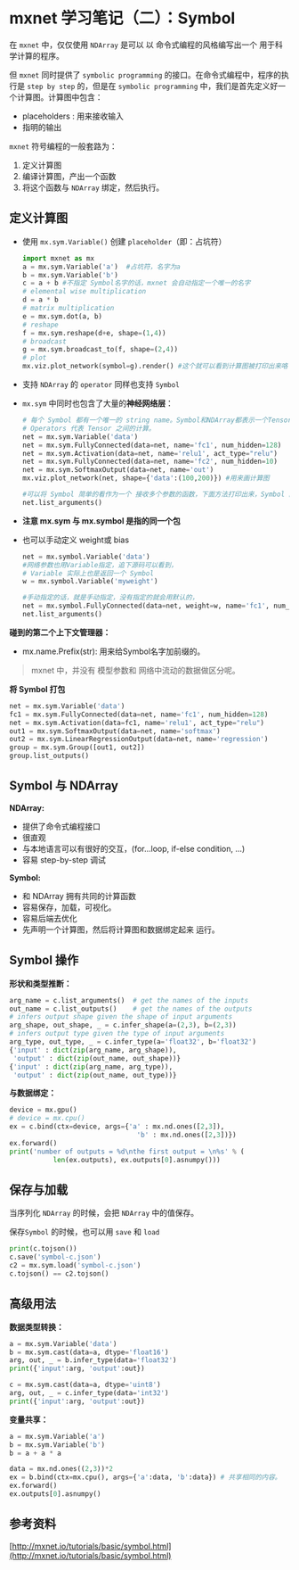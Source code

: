 # mxnet 学习笔记（二）：Symbol

在 `mxnet` 中，仅仅使用 `NDArray` 是可以 以 命令式编程的风格编写出一个 用于科学计算的程序。

但 `mxnet` 同时提供了 `symbolic programming` 的接口。在命令式编程中，程序的执行是 `step by step` 的，但是在 `symbolic programming` 中，我们是首先定义好一个计算图。计算图中包含：

* placeholders : 用来接收输入
* 指明的输出



`mxnet` 符号编程的一般套路为：

1. 定义计算图
2. 编译计算图，产出一个函数
3. 将这个函数与 `NDArray` 绑定，然后执行。



## 定义计算图

* 使用 `mx.sym.Variable()` 创建 `placeholder`（即：占坑符）

  ```python
  import mxnet as mx
  a = mx.sym.Variable('a')  #占坑符，名字为a
  b = mx.sym.Variable('b')
  c = a + b #不指定 Symbol名字的话，mxnet 会自动指定一个唯一的名字
  # elemental wise multiplication
  d = a * b
  # matrix multiplication
  e = mx.sym.dot(a, b)
  # reshape
  f = mx.sym.reshape(d+e, shape=(1,4))
  # broadcast
  g = mx.sym.broadcast_to(f, shape=(2,4))
  # plot
  mx.viz.plot_network(symbol=g).render() #这个就可以看到计算图被打印出来咯
  ```

* 支持 `NDArray` 的 `operator` 同样也支持 `Symbol`

* `mx.sym` 中同时也包含了大量的**神经网络层**：

  ```python
  # 每个 Symbol 都有一个唯一的 string name。Symbol和NDArray都表示一个Tensor
  # Operators 代表 Tensor 之间的计算。
  net = mx.sym.Variable('data')
  net = mx.sym.FullyConnected(data=net, name='fc1', num_hidden=128)
  net = mx.sym.Activation(data=net, name='relu1', act_type="relu")
  net = mx.sym.FullyConnected(data=net, name='fc2', num_hidden=10)
  net = mx.sym.SoftmaxOutput(data=net, name='out')
  mx.viz.plot_network(net, shape={'data':(100,200)}) #用来画计算图

  #可以将 Symbol 简单的看作为一个 接收多个参数的函数，下面方法打印出来，Symbol 的参数
  net.list_arguments() 
  ```

* **注意 mx.sym 与 mx.symbol 是指的同一个包**

* 也可以手动定义 weight或  bias

  ```python
  net = mx.symbol.Variable('data')
  #网络参数也用Variable指定，追下源码可以看到，
  # Variable 实际上也是返回一个 Symbol
  w = mx.symbol.Variable('myweight') 

  #手动指定的话，就是手动指定，没有指定的就会用默认的，
  net = mx.symbol.FullyConnected(data=net, weight=w, name='fc1', num_hidden=128)
  net.list_arguments()
  ```



**碰到的第二个上下文管理器：**

* mx.name.Prefix(str): 用来给Symbol名字加前缀的。





> mxnet 中，并没有 模型参数和 网络中流动的数据做区分呢。



**将 Symbol 打包**

```python
net = mx.sym.Variable('data')
fc1 = mx.sym.FullyConnected(data=net, name='fc1', num_hidden=128)
net = mx.sym.Activation(data=fc1, name='relu1', act_type="relu")
out1 = mx.sym.SoftmaxOutput(data=net, name='softmax')
out2 = mx.sym.LinearRegressionOutput(data=net, name='regression')
group = mx.sym.Group([out1, out2])
group.list_outputs()
```



## Symbol 与 NDArray

**NDArray:**

* 提供了命令式编程接口
* 很直观
* 与本地语言可以有很好的交互，(for...loop, if-else condition, ...)
* 容易 step-by-step 调试

**Symbol:**

* 和 NDArray 拥有共同的计算函数
* 容易保存，加载，可视化。
* 容易后端去优化
* 先声明一个计算图，然后将计算图和数据绑定起来 运行。



## Symbol 操作

**形状和类型推断：**

```python
arg_name = c.list_arguments()  # get the names of the inputs
out_name = c.list_outputs()    # get the names of the outputs
# infers output shape given the shape of input arguments
arg_shape, out_shape, _ = c.infer_shape(a=(2,3), b=(2,3))
# infers output type given the type of input arguments
arg_type, out_type, _ = c.infer_type(a='float32', b='float32')
{'input' : dict(zip(arg_name, arg_shape)),
 'output' : dict(zip(out_name, out_shape))}
{'input' : dict(zip(arg_name, arg_type)),
 'output' : dict(zip(out_name, out_type))}
```



**与数据绑定：**

```python
device = mx.gpu()
# device = mx.cpu()
ex = c.bind(ctx=device, args={'a' : mx.nd.ones([2,3]),
                                'b' : mx.nd.ones([2,3])})
ex.forward()
print('number of outputs = %d\nthe first output = \n%s' % (
           len(ex.outputs), ex.outputs[0].asnumpy()))
```



## 保存与加载

当序列化 `NDArray` 的时候，会把 `NDArray` 中的值保存。

保存`Symbol` 的时候，也可以用 `save` 和 `load`

```python
print(c.tojson())
c.save('symbol-c.json')
c2 = mx.sym.load('symbol-c.json')
c.tojson() == c2.tojson()
```



## 高级用法

**数据类型转换：**

```python
a = mx.sym.Variable('data')
b = mx.sym.cast(data=a, dtype='float16')
arg, out, _ = b.infer_type(data='float32')
print({'input':arg, 'output':out})

c = mx.sym.cast(data=a, dtype='uint8')
arg, out, _ = c.infer_type(data='int32')
print({'input':arg, 'output':out})
```



**变量共享：**

```python
a = mx.sym.Variable('a')
b = mx.sym.Variable('b')
b = a + a * a

data = mx.nd.ones((2,3))*2
ex = b.bind(ctx=mx.cpu(), args={'a':data, 'b':data}) # 共享相同的内容。
ex.forward()
ex.outputs[0].asnumpy()
```



## 参考资料

[http://mxnet.io/tutorials/basic/symbol.html](http://mxnet.io/tutorials/basic/symbol.html)

